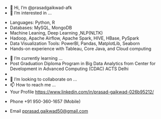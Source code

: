 - 👋 Hi, I’m @prasadgaikwad-afk
- 👀 I’m interested in ...
* Languages: Python, R 
* Databases: MySQL, MongoDB
* Machine Leaning, Deep Learning ,NLP(NLTK)  
* Hadoop, Apache Airflow, Apache Spark, HIVE, HBase, PySpark
* Data Visualization Tools: PowerBI, Pandas, MatplotLib, Seaborn
* Hands-on experience with Tableau, Core Java, and Cloud computing

- 🌱 I’m currently learning ...
- Post Graduation Diploma Program in Big Data Analytics from Center for Development in Advanced Computing (CDAC) ACTS Delhi
- 
- 💞️ I’m looking to collaborate on ...
- 📫 How to reach me ...
- Your Profile
 https://www.linkedin.com/in/prasad-gaikwad-026b95212/

* Phone
 +91 950-360-1657 (Mobile)

* Email
 pprasad.gaikwad50@gmail.com

<!---
prasadgaikwad-afk/prasadgaikwad-afk is a ✨ special ✨ repository because its `README.md` (this file) appears on your GitHub profile.
You can click the Preview link to take a look at your changes.
--->
